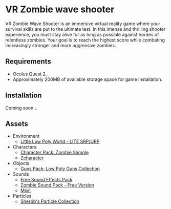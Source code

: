 # VR Zombie wave shooter

VR Zombie Wave Shooter is an immersive virtual reality game where your survival skills are put to the ultimate test. In this intense and thrilling shooter experience, you must stay alive for as long as possible against hordes of relentless zombies. Your goal is to reach the highest score while combating increasingly stronger and more aggressive zombies.

## Requirements

- Oculus Quest 2.
- Approximately 200MB of available storage space for game installation.

## Installation

Coming soon...

## Assets

- Environment
  - [Little Low Poly World - LITE SRP/URP](https://assetstore.unity.com/packages/3d/environments/little-low-poly-world-lite-srp-urp-119111)
- Characters
  - [Character Pack: Zombie Sample](https://assetstore.unity.com/packages/3d/characters/humanoids/fantasy/character-pack-zombie-sample-131604)
  - [Zcharacter](https://assetstore.unity.com/packages/3d/characters/zcharacter-157331)
- Objects
  - [Guns Pack: Low Poly Guns Collection](https://assetstore.unity.com/packages/3d/props/guns/guns-pack-low-poly-guns-collection-192553)
- Sounds
  - [Free Sound Effects Pack](https://assetstore.unity.com/packages/audio/sound-fx/free-sound-effects-pack-155776)
  - [Zombie Sound Pack - Free Version](https://assetstore.unity.com/packages/audio/sound-fx/zombie-sound-pack-free-version-124430)
  - [Mixit](https://mixkit.co/free-sound-effects/)
- Particles
  - [Sherbb's Particle Collection](https://assetstore.unity.com/packages/vfx/particles/sherbb-s-particle-collection-170798)
